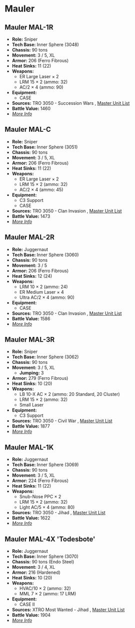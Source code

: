 # Mauler 

## Mauler MAL-1R 

- **Role:** Sniper 
- **Tech Base:** Inner Sphere (3048) 
- **Chassis:** 90 tons 
- **Movement:** 3 / 5, XL 
- **Armor:** 206 (Ferro Fibrous) 
- **Heat Sinks:** 11 (22) 
- **Weapons:** 
  - ER Large Laser × 2 
  - LRM 15 × 2 (ammo: 32) 
  - AC/2 × 4 (ammo: 90) 
- **Equipment:** 
  - CASE 
- **Sources:** TRO 3050 - Succession Wars , [Master Unit List](http://masterunitlist.info/Unit/Details/2101/mauler-mal-1r) 
- **Battle Value:** 1460 
- [*More Info*](mauler/mauler_mal-1r.md) 

## Mauler MAL-C 

- **Role:** Sniper 
- **Tech Base:** Inner Sphere (3051) 
- **Chassis:** 90 tons 
- **Movement:** 3 / 5, XL 
- **Armor:** 206 (Ferro Fibrous) 
- **Heat Sinks:** 11 (22) 
- **Weapons:** 
  - ER Large Laser × 2 
  - LRM 15 × 2 (ammo: 32) 
  - AC/2 × 4 (ammo: 45) 
- **Equipment:** 
  - C3 Support 
  - CASE 
- **Sources:** TRO 3050 - Clan Invasion , [Master Unit List](http://masterunitlist.info/Unit/Details/2103/mauler-mal-c) 
- **Battle Value:** 1473 
- [*More Info*](mauler/mauler_mal-c.md) 

## Mauler MAL-2R 

- **Role:** Juggernaut 
- **Tech Base:** Inner Sphere (3060) 
- **Chassis:** 90 tons 
- **Movement:** 3 / 5 
- **Armor:** 206 (Ferro Fibrous) 
- **Heat Sinks:** 12 (24) 
- **Weapons:** 
  - LRM 10 × 2 (ammo: 24) 
  - ER Medium Laser × 4 
  - Ultra AC/2 × 4 (ammo: 90) 
- **Equipment:** 
  - CASE 
- **Sources:** TRO 3050 - Clan Invasion , [Master Unit List](http://masterunitlist.info/Unit/Details/5460/mauler-mal-2r) 
- **Battle Value:** 1586 
- [*More Info*](mauler/mauler_mal-2r.md) 

## Mauler MAL-3R 

- **Role:** Sniper 
- **Tech Base:** Inner Sphere (3062) 
- **Chassis:** 90 tons 
- **Movement:** 3 / 5, XL 
  - **Jumping:** 3 
- **Armor:** 279 (Ferro Fibrous) 
- **Heat Sinks:** 10 (20) 
- **Weapons:** 
  - LB 10-X AC × 2 (ammo: 20 Standard, 20 Cluster) 
  - LRM 15 × 2 (ammo: 32) 
  - Small Laser 
- **Equipment:** 
  - C3 Support 
- **Sources:** TRO 3050 - Civil War , [Master Unit List](http://masterunitlist.info/Unit/Details/2102/mauler-mal-3r) 
- **Battle Value:** 1877 
- [*More Info*](mauler/mauler_mal-3r.md) 

## Mauler MAL-1K 

- **Role:** Juggernaut 
- **Tech Base:** Inner Sphere (3069) 
- **Chassis:** 90 tons 
- **Movement:** 3 / 5, XL 
- **Armor:** 224 (Ferro Fibrous) 
- **Heat Sinks:** 11 (22) 
- **Weapons:** 
  - Snub-Nose PPC × 2 
  - LRM 15 × 2 (ammo: 32) 
  - Light AC/5 × 4 (ammo: 80) 
- **Sources:** TRO 3050 - Jihad , [Master Unit List](http://masterunitlist.info/Unit/Details/2100/mauler-mal-1k) 
- **Battle Value:** 1622 
- [*More Info*](mauler/mauler_mal-1k.md) 

## Mauler MAL-4X 'Todesbote' 

- **Role:** Juggernaut 
- **Tech Base:** Inner Sphere (3070) 
- **Chassis:** 90 tons (Endo Steel) 
- **Movement:** 3 / 4, XL 
- **Armor:** 216 (Hardened) 
- **Heat Sinks:** 10 (20) 
- **Weapons:** 
  - HVAC/10 × 2 (ammo: 32) 
  - MML 7 × 2 (ammo: 17 LRM) 
- **Equipment:** 
  - CASE II 
- **Sources:** XTRO Most Wanted - Jihad , [Master Unit List](http://masterunitlist.info/Unit/Details/5784/mauler-mal-4x-todesbote) 
- **Battle Value:** 1904 
- [*More Info*](mauler/mauler_mal-4x_todesbote.md) 

